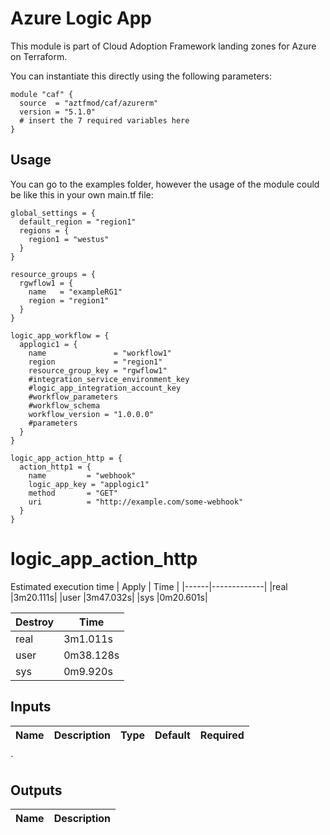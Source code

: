 # Azure Logic App

This module is part of Cloud Adoption Framework landing zones for Azure on Terraform.

You can instantiate this directly using the following parameters:

```hcl
module "caf" {
  source  = "aztfmod/caf/azurerm"
  version = "5.1.0"
  # insert the 7 required variables here
}
```


## Usage
You can go to the examples folder, however the usage of the module could be like this in your own main.tf file:

```hcl
global_settings = {
  default_region = "region1"
  regions = {
    region1 = "westus"
  }
}

resource_groups = {
  rgwflow1 = {
    name   = "exampleRG1"
    region = "region1"
  }
}

logic_app_workflow = {
  applogic1 = {
    name               = "workflow1"
    region             = "region1"
    resource_group_key = "rgwflow1"
    #integration_service_environment_key
    #logic_app_integration_account_key
    #workflow_parameters 
    #workflow_schema 
    workflow_version = "1.0.0.0"
    #parameters 
  }
}

logic_app_action_http = {
  action_http1 = {
    name         = "webhook"
    logic_app_key = "applogic1"
    method       = "GET"
    uri          = "http://example.com/some-webhook"
  }
}
```
# logic_app_action_http
Estimated execution time
|    Apply    |  Time     |
|------|-------------|
|real    |3m20.111s|
|user    |3m47.032s|
|sys     |0m20.601s|

| Destroy|  Time     |
|------|-------------|
|real    |3m1.011s|
|user    |0m38.128s|
|sys     |0m9.920s|


## Inputs
| Name | Description | Type | Default | Required |
|------|-------------|------|---------|:--------:|
`

## Outputs
| Name | Description |
|------|-------------|

